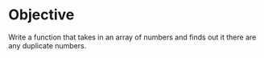 # Objective

Write a function that takes in an array of numbers and finds out it there are any duplicate numbers.
